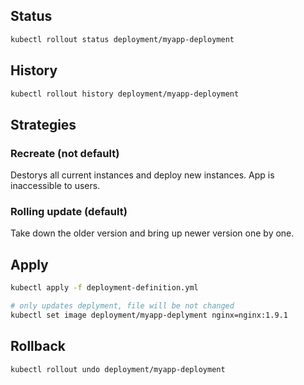 ## Status

```bash
kubectl rollout status deployment/myapp-deployment
```

## History

```bash
kubectl rollout history deployment/myapp-deployment
```

## Strategies

### Recreate (not default)

Destorys all current instances and deploy new instances. App is inaccessible to users.

### Rolling update (default)

Take down the older version and bring up newer version one by one.

## Apply

```bash
kubectl apply -f deployment-definition.yml
```

```bash
# only updates deplyment, file will be not changed
kubectl set image deployment/myapp-deplyment nginx=nginx:1.9.1
```

## Rollback

```bash
kubectl rollout undo deployment/myapp-deployment
```
